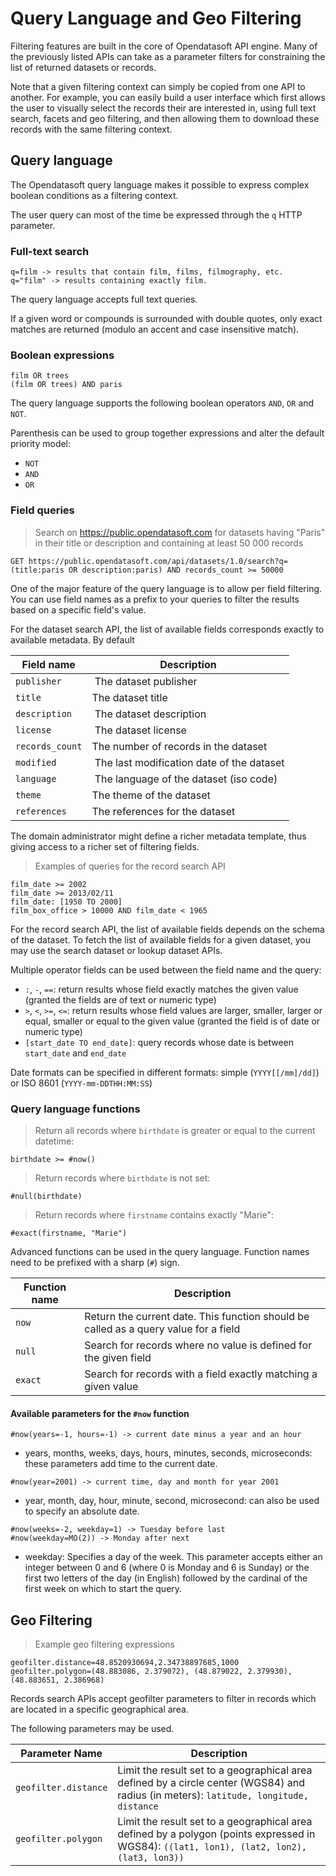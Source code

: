 # Query Language and Geo Filtering

Filtering features are built in the core of Opendatasoft API engine. Many of the previously listed APIs can take as a
parameter filters for constraining the list of returned datasets or records.

Note that a given filtering context can simply be copied from one API to another. For example, you can easily build a
user interface which first allows the user to visually select the records their are interested in, using full text
search, facets and geo filtering, and then allowing them to download these records with the same filtering context.

## Query language

The Opendatasoft query language makes it possible to express complex boolean conditions as a filtering context.

The user query can most of the time be expressed through the `q` HTTP parameter.

### Full-text search

``` text
q=film -> results that contain film, films, filmography, etc.
q="film" -> results containing exactly film.
```

The query language accepts full text queries.

If a given word or compounds is surrounded with double quotes, only exact matches are returned (modulo an accent and
case insensitive match).

### Boolean expressions

``` text
film OR trees
(film OR trees) AND paris
```

The query language supports the following boolean operators `AND`, `OR` and `NOT`.

Parenthesis can be used to group together expressions and alter the default priority model:

* `NOT`
* `AND`
* `OR`

### Field queries

> Search on https://public.opendatasoft.com for datasets having "Paris" in their title or description and containing at least 50 000 records

``` text
GET https://public.opendatasoft.com/api/datasets/1.0/search?q=(title:paris OR description:paris) AND records_count >= 50000
```

One of the major feature of the query language is to allow per field filtering. You can use field names as a prefix to
your queries to filter the results based on a specific field's value.

For the dataset search API, the list of available fields corresponds exactly to available metadata. By default

Field name      | Description
----------------|------------
`publisher`     | The dataset publisher
`title`         | The dataset title
`description`   | The dataset description
`license`       | The dataset license
`records_count` | The number of records in the dataset
`modified`      | The last modification date of the dataset
`language`      | The language of the dataset (iso code)
`theme`         | The theme of the dataset
`references`    | The references for the dataset

The domain administrator might define a richer metadata template, thus giving access to a richer set of filtering fields.

> Examples of queries for the record search API

``` text
film_date >= 2002
film_date >= 2013/02/11
film_date: [1950 TO 2000]
film_box_office > 10000 AND film_date < 1965
```

For the record search API, the list of available fields depends on the schema of the dataset. To fetch the list of
available fields for a given dataset, you may use the search dataset or lookup dataset APIs.

Multiple operator fields can be used between the field name and the query:

* `:`, `-`, `==`: return results whose field exactly matches the given value (granted the fields are of text or numeric
  type)
* `>`, `<`, `>=`, `<=`: return results whose field values are larger, smaller, larger or equal, smaller or equal to the given value (granted the field is of date or numeric type)
* `[start_date TO end_date]`: query records whose date is between `start_date` and `end_date`

Date formats can be specified in different formats: simple (`YYYY[[/mm]/dd]`) or ISO 8601 (`YYYY-mm-DDTHH:MM:SS`)


### Query language functions

> Return all records where `birthdate` is greater or equal to the current datetime:

```text
birthdate >= #now()
```

> Return records where `birthdate` is not set:

```text
#null(birthdate)
```

> Return records where `firstname` contains exactly "Marie":

```text
#exact(firstname, "Marie")
```

Advanced functions can be used in the query language. Function names need to be prefixed with a sharp (`#`) sign.

Function name | Description
------------- | -----------
`now`         | Return the current date. This function should be called as a query value for a field
`null`        | Search for records where no value is defined for the given field
`exact`       | Search for records with a field exactly matching a given value

#### Available parameters for the `#now` function

``` text
#now(years=-1, hours=-1) -> current date minus a year and an hour
```

* years, months, weeks, days, hours, minutes, seconds, microseconds: these parameters add time to the current date.

``` text
#now(year=2001) -> current time, day and month for year 2001
```

* year, month, day, hour, minute, second, microsecond: can also be used to specify an absolute date.

``` text
#now(weeks=-2, weekday=1) -> Tuesday before last
#now(weekday=MO(2)) -> Monday after next
```

* weekday: Specifies a day of the week. This parameter accepts either an integer between 0 and 6 (where 0 is Monday and
  6 is Sunday) or the first two letters of the day (in English) followed by the cardinal of the first week on which to
  start the query.

## Geo Filtering

> Example geo filtering expressions

``` text
geofilter.distance=48.8520930694,2.34738897685,1000
geofilter.polygon=(48.883086, 2.379072), (48.879022, 2.379930), (48.883651, 2.386968)
```

Records search APIs accept geofilter parameters to filter in records which are located in a specific geographical area.

The following parameters may be used.

Parameter Name       | Description
-------------------- | -----------
`geofilter.distance` | Limit the result set to a geographical area defined by a circle center (WGS84) and radius (in meters): `latitude, longitude, distance`
`geofilter.polygon`  | Limit the result set to a geographical area defined by a polygon (points expressed in WGS84): `((lat1, lon1), (lat2, lon2), (lat3, lon3))`
